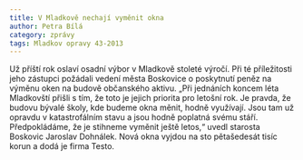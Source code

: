 ```yaml
---
title: V Mladkově nechají vyměnit okna
author: Petra Bílá
category: zprávy
tags: Mladkov opravy 43-2013
---
```


Už příští rok oslaví osadní výbor v Mladkově stoleté výročí. Při té příležitosti jeho zástupci požádali vedení města Boskovice o poskytnutí peněz na výměnu oken na budově občanského aktivu. „Při jednáních koncem léta Mladkovští přišli s tím, že toto je jejich priorita pro letošní rok. Je pravda, že budovu bývalé školy, kde budeme okna měnit, hodně využívají. Jsou tam už opravdu v katastrofálním stavu a jsou hodně poplatná svému stáří. Předpokládáme, že je stihneme vyměnit ještě letos,“ uvedl starosta Boskovic Jaroslav Dohnálek. Nová okna vyjdou na sto pětašedesát tisíc korun a dodá je firma Testo.

